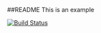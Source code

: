 ##README
This is an example

[![Build Status](https://e44a-186-64-221-41.ngrok.io/buildStatus/icon?job=instavote%2Fworker-build)](https://e44a-186-64-221-41.ngrok.io/job/instavote/job/worker-build/)
